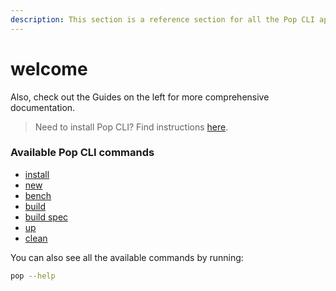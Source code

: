 ```yaml
---
description: This section is a reference section for all the Pop CLI appchain commands.
---
```


# welcome

Also, check out the Guides on the left for more comprehensive documentation.

> Need to install Pop CLI? Find instructions [here](https://app.gitbook.com/s/UqTUVzYjmRwzCWTsfd1O/installing-pop-cli).

### Available Pop CLI commands

* [install](install.md)
* [new](new.md)
* [bench](bench.md)
* [build](build.md)
* [build spec](https://learn.onpop.io/v/appchains/pop-cli/build#build-spec)
* [up](up.md)
* [clean](clean.md)

You can also see all the available commands by running:

```bash
pop --help
```
